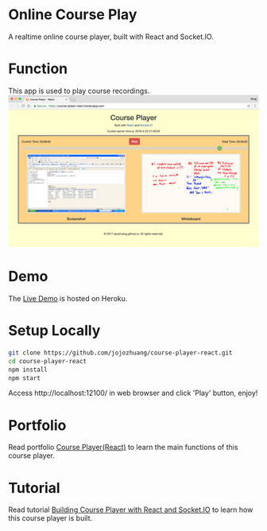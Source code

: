 # Online Course Play
A realtime online course player, built with React and Socket.IO.

# Function
This app is used to play course recordings.
![image](/public/player.png)

# Demo
The [Live Demo](https://course-player-react.herokuapp.com/) is hosted on Heroku.

# Setup Locally
```bash
git clone https://github.com/jojozhuang/course-player-react.git
cd course-player-react
npm install
npm start
```
Access http://localhost:12100/ in web browser and click 'Play' button, enjoy!

# Portfolio
Read portfolio [Course Player(React)](http://jojozhuang.github.io/portfolio/course-player-react/) to learn the main functions of this course player.

# Tutorial
Read tutorial [Building Course Player with React and Socket.IO](http://jojozhuang.github.io/tutorial/react/building-course-player-with-react-and-socketio/) to learn how this course player is built.

